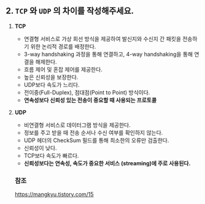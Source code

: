 ## 2. `TCP` 와 `UDP` 의 차이를 작성해주세요.

1. **TCP**
   - 연결형 서비스로 가상 회선 방식을 제공하여 발신지와 수신지 간 패킷을 전송하기 위한 논리적 경로를 배정한다.
   - 3-way handshaking 과정을 통해 연결하고, 4-way handshaking을 통해 연결을 해제한다.
   - 흐름 제어 및 혼잡 제어를 제공한다.
   - 높은 신뢰성을 보장한다.
   - UDP보다 속도가 느리다.
   - 전이중(Full-Duplex), 점대점(Point to Point) 방식이다.
   - **연속성보다 신뢰성 있는 전송이 중요할 때 사용되는 프로토콜**



2. **UDP**

   - 비연결형 서비스로 데이터그램 방식을 제공한다.
   - 정보를 주고 받을 때 전송 순서나 수신 여부를 확인하지 않는다.
   - UDP 헤더의 CheckSum 필드를 통해 최소한의 오류만 검출한다.
   - 신뢰성이 낮다.
   - TCP보다 속도가 빠르다.
   - **신뢰성보다는 연속성, 속도가 중요한 서비스 (streaming)에 주로 사용된다.**

   

   

   ### 참조

   https://mangkyu.tistory.com/15

   

   

